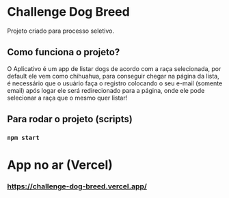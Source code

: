 # Challenge Dog Breed
Projeto criado para processo seletivo.

## Como funciona o projeto? 

O Aplicativo é um app de listar dogs de acordo com a raça selecionada,
por default ele vem como chihuahua, para conseguir chegar na página da lista,
é necessário que o usuário faça o registro colocando o seu e-mail (somente email)
após logar ele será redirecionado para a página, onde ele pode selecionar a raça
que o mesmo quer listar!

## Para rodar o projeto (scripts)

### `npm start`

# App no ar (Vercel)

### https://challenge-dog-breed.vercel.app/
